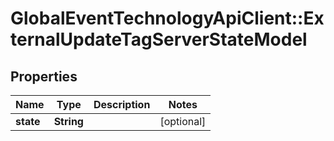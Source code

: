 # GlobalEventTechnologyApiClient::ExternalUpdateTagServerStateModel

## Properties
Name | Type | Description | Notes
------------ | ------------- | ------------- | -------------
**state** | **String** |  | [optional] 

